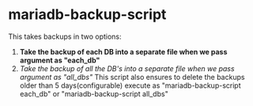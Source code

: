 # mariadb-backup-script
This takes backups in two options:
1) **Take the backup of each DB into a separate file when we pass argument as "each_db"**
2) *Take the backup of all the DB's into a separate file when we pass argument as "all_dbs"*
This script also ensures to delete the backups older than 5 days(configurable)
execute as "mariadb-backup-script each_db" or "mariadb-backup-script all_dbs"
